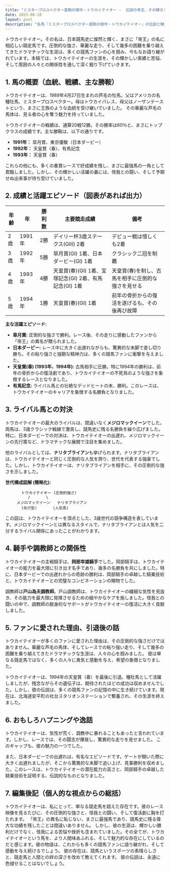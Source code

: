 ```yaml
---
title: "ミスタープロスペクター産駒の傑作・トウカイテイオー -  伝説の帝王、その輝きと影"
date: 2025-08-18
layout: post
description: "名馬『ミスタープロスペクター産駒の傑作・トウカイテイオー』の伝説と魅力を深堀り"
---
```


トウカイテイオー。その名は、日本競馬史に燦然と輝く、まさに「帝王」の名に相応しい競走馬です。圧倒的な強さ、華麗な走り、そして幾多の困難を乗り越えてきたドラマチックな生涯は、多くの競馬ファンの心を掴み、今もなお語り継がれています。本稿では、トウカイテイオーの生涯を、その輝かしい実績と苦悩、そして周囲の人々との関係性を通して深く掘り下げていきます。


## 1. 馬の概要（血統、戦績、主な勝鞍）

トウカイテイオーは、1989年4月27日生まれの芦毛の牡馬。父はアメリカの名種牡馬、ミスタープロスペクター。母はトウカイパレス、母父はノーザンテーストという、まさに王族のような血統を受け継いでいました。  その華麗な芦毛の馬体は、見る者の心を奪う魅力を持っていました。

トウカイテイオーの戦績は、通算20戦12勝。その勝率は60％と、まさにトップクラスの成績です。主な勝鞍は、以下の通りです。

* **1991年：**  皐月賞、東京優駿（日本ダービー）
* **1992年：**  天皇賞（春）、有馬記念
* **1993年：**  天皇賞（春）

これらの他にも、多くの重賞レースで好成績を残し、まさに最強馬の一角として君臨しました。しかし、その輝かしい活躍の裏には、怪我との闘い、そして予期せぬ出来事が待ち受けていました。


## 2. 成績と活躍エピソード（図表があれば出力）


| 年齢 | 年 | 勝利数 | 主要競走成績 | 備考 |
|---|---|---|---|---|
| 2歳 | 1991年 | 2勝 |  デイリー杯3歳ステークス(GIII) 2着 |  デビュー戦は惜しくも2着 |
| 3歳 | 1992年 | 5勝 | 皐月賞(GI) 1着、日本ダービー(GI) 1着 |  クラシック二冠を制覇 |
| 4歳 | 1993年 | 4勝 | 天皇賞(春)(GI) 1着、宝塚記念(GI) 2着、有馬記念(GI) 1着 |  天皇賞(春)を制し、古馬を相手に圧倒的な強さを見せる |
| 5歳 | 1994年 | 1勝 | 天皇賞(春)(GI) 1着 |  前年の骨折からの復活を遂げるも、その後再び故障 |


**主な活躍エピソード:**

* **皐月賞:**  圧倒的な強さで勝利。レース後、その走りに感動したファンから「帝王」の異名が贈られました。
* **日本ダービー:**  レース中に大きく出遅れながらも、驚異的な末脚で差し切り勝ち。その粘り強さと強靭な精神力は、多くの競馬ファンに衝撃を与えました。
* **天皇賞(春) (1993年、1994年):**  古馬相手に圧勝。特に1994年の勝利は、前年の骨折からの復活劇であり、トウカイテイオーの不死鳥のような強さを象徴するレースとなりました。
* **有馬記念:**  ライバル馬との壮絶なデッドヒートの末、勝利。このレースは、トウカイテイオーのキャリアを象徴する名勝負となりました。


## 3. ライバル馬との対決


トウカイテイオーの最大のライバルは、間違いなく**メジロマックイーン**でした。両馬は、3歳クラシック戦線で激突し、競馬史に残る名勝負を繰り広げました。特に、日本ダービーでの対決は、トウカイテイオーの出遅れ、メジロマックイーンの先行策など、ドラマチックな展開で注目を集めました。

他のライバルとしては、**ナリタブライアン**も挙げられます。ナリタブライアンは、トウカイテイオーと同じく圧倒的な人気を誇り、世代を代表する強豪でした。しかし、トウカイテイオーは、ナリタブライアンを相手に、その圧倒的な強さを示しました。


**世代構成図解 (簡略化):**

```
       トウカイテイオー (圧倒的強さ)
          /       \
     メジロマックイーン   ナリタブライアン
       (先行型)       (人気馬)
```

この図は、トウカイテイオーを頂点とした、3歳世代の競争構造を表しています。メジロマックイーンとは異なるスタイルで、ナリタブライアンとは人気を二分するライバル関係にあったことがわかります。


## 4. 騎手や調教師との関係性


トウカイテイオーの主戦騎手は、**岡部幸雄騎手**でした。岡部騎手は、トウカイテイオーの能力を最大限に引き出す名手であり、幾多の名勝負を共にしました。特に、日本ダービーでの出遅れからの奇跡の勝利は、岡部騎手の卓越した騎乗技術と、トウカイテイオーとの完璧なコンビネーションの賜物でした。

調教師は**戸山為夫調教師**。戸山調教師は、トウカイテイオーの繊細な気性を見抜き、その能力を最大限に発揮させるための細やかなケアを施しました。怪我との闘いの中で、調教師の献身的なサポートがトウカイテイオーの復活に大きく貢献しました。


## 5. ファンに愛された理由、引退後の話


トウカイテイオーが多くのファンに愛された理由は、その圧倒的な強さだけではありません。華麗な芦毛の馬体、そしてレースでの粘り強い走り、そして幾多の困難を乗り越えてきたドラマチックな生涯は、人々の心を掴みました。  彼は単なる競走馬ではなく、多くの人々に勇気と感動を与え、希望の象徴となりました。

トウカイテイオーは、1994年の天皇賞（春）を最後に引退。種牡馬として活躍しましたが、残念ながらその遺伝子は、期待されたほどの成功は収めませんでした。しかし、彼の伝説は、多くの競馬ファンの記憶の中に生き続けています。現在は、北海道安平町の社台スタリオンステーションで繋養され、その生涯を終えました。


## 6. おもしろハプニングや逸話


トウカイテイオーは、気性が荒く、調教中に暴れることもあったと言われています。しかし、レースでは、その闘志が爆発し、驚異的な走りを見せました。  このギャップも、彼の魅力の一つでした。

また、日本ダービーでの出遅れは、有名なエピソードです。ゲートが開いた際に大きく出遅れましたが、そこから驚異的な末脚で追い上げ、見事勝利を収めました。このレースは、トウカイテイオーの潜在能力の高さと、岡部騎手の卓越した騎乗技術を証明する、伝説的なものとなりました。


## 7. 編集後記（個人的な視点からの総括）


トウカイテイオーは、私にとって、単なる競走馬を超えた存在です。彼のレース映像を見るたびに、その圧倒的な強さと、怪我との闘い、そして復活劇に胸を打たれます。  「帝王」の異名に恥じない、まさに最強馬であり、競馬史に残る偉大な功績を残したことは間違いありません。  しかし、彼の生涯は、輝かしい勝利だけでなく、怪我による苦悩や挫折も含まれていました。その全てが、トウカイテイオーという馬を、より人間味あふれる、そして魅力的な存在にしているのだと感じます。彼の物語は、これからも多くの競馬ファンに語り継がれ、そして感動を与え続けるでしょう。  彼の存在は、競馬というスポーツの素晴らしさと、競走馬と人間との絆の深さを改めて教えてくれます。  彼の伝説は、永遠に色褪せることはないでしょう。
